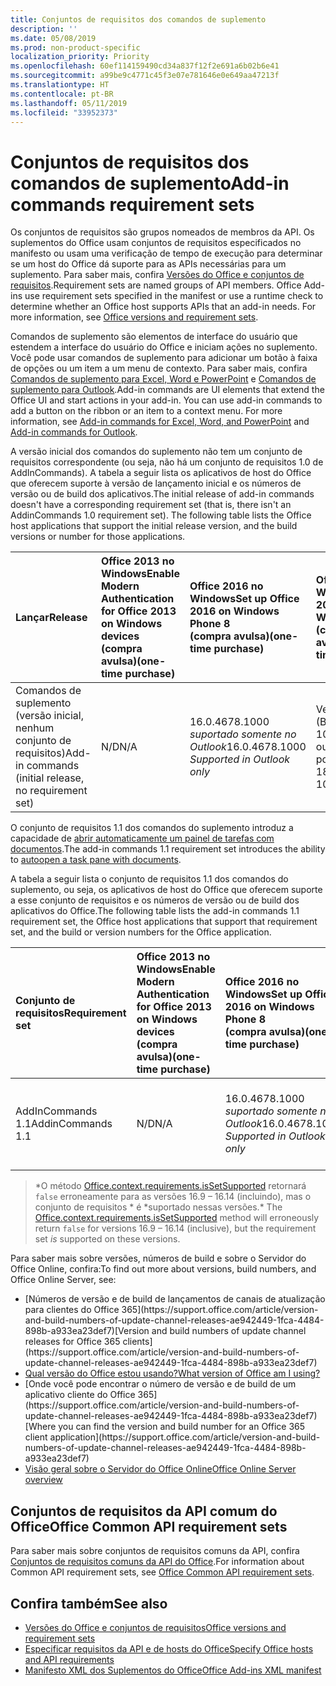 ```yaml
---
title: Conjuntos de requisitos dos comandos de suplemento
description: ''
ms.date: 05/08/2019
ms.prod: non-product-specific
localization_priority: Priority
ms.openlocfilehash: 60ef114159490cd34a837f12f2e691a6b02b6e41
ms.sourcegitcommit: a99be9c4771c45f3e07e781646e0e649aa47213f
ms.translationtype: HT
ms.contentlocale: pt-BR
ms.lasthandoff: 05/11/2019
ms.locfileid: "33952373"
---
```

# <a name="add-in-commands-requirement-sets"></a><span data-ttu-id="1c33d-102">Conjuntos de requisitos dos comandos de suplemento</span><span class="sxs-lookup"><span data-stu-id="1c33d-102">Add-in commands requirement sets</span></span>

<span data-ttu-id="1c33d-p101">Os conjuntos de requisitos são grupos nomeados de membros da API. Os suplementos do Office usam conjuntos de requisitos especificados no manifesto ou usam uma verificação de tempo de execução para determinar se um host do Office dá suporte para as APIs necessárias para um suplemento. Para saber mais, confira [Versões do Office e conjuntos de requisitos](/office/dev/add-ins/develop/office-versions-and-requirement-sets).</span><span class="sxs-lookup"><span data-stu-id="1c33d-p101">Requirement sets are named groups of API members. Office Add-ins use requirement sets specified in the manifest or use a runtime check to determine whether an Office host supports APIs that an add-in needs. For more information, see [Office versions and requirement sets](/office/dev/add-ins/develop/office-versions-and-requirement-sets).</span></span>

<span data-ttu-id="1c33d-p102">Comandos de suplemento são elementos de interface do usuário que estendem a interface do usuário do Office e iniciam ações no suplemento. Você pode usar comandos de suplemento para adicionar um botão à faixa de opções ou um item a um menu de contexto. Para saber mais, confira [Comandos de suplemento para Excel, Word e PowerPoint](/office/dev/add-ins/design/add-in-commands) e [Comandos de suplemento para Outlook](/outlook/add-ins/add-in-commands-for-outlook).</span><span class="sxs-lookup"><span data-stu-id="1c33d-p102">Add-in commands are UI elements that extend the Office UI and start actions in your add-in. You can use add-in commands to add a button on the ribbon or an item to a context menu. For more information, see [Add-in commands for Excel, Word, and PowerPoint](/office/dev/add-ins/design/add-in-commands) and [Add-in commands for Outlook](/outlook/add-ins/add-in-commands-for-outlook).</span></span>

<span data-ttu-id="1c33d-p103">A versão inicial dos comandos do suplemento não tem um conjunto de requisitos correspondente (ou seja, não há um conjunto de requisitos 1.0 de AddInCommands). A tabela a seguir lista os aplicativos de host do Office que oferecem suporte à versão de lançamento inicial e os números de versão ou de build dos aplicativos.</span><span class="sxs-lookup"><span data-stu-id="1c33d-p103">The initial release of add-in commands doesn't have a corresponding requirement set (that is, there isn't an AddinCommands 1.0 requirement set). The following table lists the Office host applications that support the initial release version, and the build versions or number for those applications.</span></span>  

| <span data-ttu-id="1c33d-111">Lançar</span><span class="sxs-lookup"><span data-stu-id="1c33d-111">Release</span></span>   |  <span data-ttu-id="1c33d-112">Office 2013 no Windows</span><span class="sxs-lookup"><span data-stu-id="1c33d-112">Enable Modern Authentication for Office 2013 on Windows devices</span></span><br><span data-ttu-id="1c33d-113">(compra avulsa)</span><span class="sxs-lookup"><span data-stu-id="1c33d-113">(one-time purchase)</span></span> | <span data-ttu-id="1c33d-114">Office 2016 no Windows</span><span class="sxs-lookup"><span data-stu-id="1c33d-114">Set up Office 2016 on Windows Phone 8</span></span><br><span data-ttu-id="1c33d-115">(compra avulsa)</span><span class="sxs-lookup"><span data-stu-id="1c33d-115">(one-time purchase)</span></span> | <span data-ttu-id="1c33d-116">Office 2019 no Windows</span><span class="sxs-lookup"><span data-stu-id="1c33d-116">Office 2019 for Windows</span></span><br><span data-ttu-id="1c33d-117">(compra avulsa)</span><span class="sxs-lookup"><span data-stu-id="1c33d-117">(one-time purchase)</span></span> | <span data-ttu-id="1c33d-118">Office no Windows</span><span class="sxs-lookup"><span data-stu-id="1c33d-118">Office apps on Windows</span></span><br><span data-ttu-id="1c33d-119">(conectado ao Office 365)</span><span class="sxs-lookup"><span data-stu-id="1c33d-119">(connected to Office 365)</span></span>   |  <span data-ttu-id="1c33d-120">Office para iPad</span><span class="sxs-lookup"><span data-stu-id="1c33d-120">Office for iPad</span></span><br><span data-ttu-id="1c33d-121">(conectado ao Office 365)</span><span class="sxs-lookup"><span data-stu-id="1c33d-121">(connected to Office 365)</span></span>  |  <span data-ttu-id="1c33d-122">Office para Mac</span><span class="sxs-lookup"><span data-stu-id="1c33d-122">Office for Mac</span></span><br><span data-ttu-id="1c33d-123">(conectado ao Office 365)</span><span class="sxs-lookup"><span data-stu-id="1c33d-123">(connected to Office 365)</span></span>  | <span data-ttu-id="1c33d-124">Office Online</span><span class="sxs-lookup"><span data-stu-id="1c33d-124">Office Online</span></span>  |
|:-----|:-----|:-----|:-----|:-----|:-----|:-----|:-----|
| <span data-ttu-id="1c33d-125">Comandos de suplemento (versão inicial, nenhum conjunto de requisitos)</span><span class="sxs-lookup"><span data-stu-id="1c33d-125">Add-in commands (initial release, no requirement set)</span></span> | <span data-ttu-id="1c33d-126">N/D</span><span class="sxs-lookup"><span data-stu-id="1c33d-126">N/A</span></span> | <span data-ttu-id="1c33d-127">16.0.4678.1000 *suportado somente no Outlook*</span><span class="sxs-lookup"><span data-stu-id="1c33d-127">16.0.4678.1000 *Supported in Outlook only*</span></span> | <span data-ttu-id="1c33d-128">Versão 1809 (Build 10827.20150) ou posterior</span><span class="sxs-lookup"><span data-stu-id="1c33d-128">Version 1809 (Build 10827.20150)</span></span> |<span data-ttu-id="1c33d-129">Versão 1603 (Build 6769.0000) ou posterior</span><span class="sxs-lookup"><span data-stu-id="1c33d-129">Version 1603 (Build 6769.0000) or later</span></span> | <span data-ttu-id="1c33d-130">N/D</span><span class="sxs-lookup"><span data-stu-id="1c33d-130">N/A</span></span> | <span data-ttu-id="1c33d-131">15.33 ou posterior</span><span class="sxs-lookup"><span data-stu-id="1c33d-131">15.33 or later</span></span>| <span data-ttu-id="1c33d-132">Janeiro de 2016</span><span class="sxs-lookup"><span data-stu-id="1c33d-132">January 2016</span></span> |

<span data-ttu-id="1c33d-133">O conjunto de requisitos 1.1 dos comandos do suplemento introduz a capacidade de [abrir automaticamente um painel de tarefas com documentos](/office/dev/add-ins/develop/automatically-open-a-task-pane-with-a-document).</span><span class="sxs-lookup"><span data-stu-id="1c33d-133">The add-in commands 1.1 requirement set introduces the ability to [autoopen a task pane with documents](/office/dev/add-ins/develop/automatically-open-a-task-pane-with-a-document).</span></span>

<span data-ttu-id="1c33d-134">A tabela a seguir lista o conjunto de requisitos 1.1 dos comandos do suplemento, ou seja, os aplicativos de host do Office que oferecem suporte a esse conjunto de requisitos e os números de versão ou de build dos aplicativos do Office.</span><span class="sxs-lookup"><span data-stu-id="1c33d-134">The following table lists the add-in commands 1.1 requirement set, the Office host applications that support that requirement set, and the build or version numbers for the Office application.</span></span>

|  <span data-ttu-id="1c33d-135">Conjunto de requisitos</span><span class="sxs-lookup"><span data-stu-id="1c33d-135">Requirement set</span></span>  |  <span data-ttu-id="1c33d-136">Office 2013 no Windows</span><span class="sxs-lookup"><span data-stu-id="1c33d-136">Enable Modern Authentication for Office 2013 on Windows devices</span></span><br><span data-ttu-id="1c33d-137">(compra avulsa)</span><span class="sxs-lookup"><span data-stu-id="1c33d-137">(one-time purchase)</span></span> | <span data-ttu-id="1c33d-138">Office 2016 no Windows</span><span class="sxs-lookup"><span data-stu-id="1c33d-138">Set up Office 2016 on Windows Phone 8</span></span><br><span data-ttu-id="1c33d-139">(compra avulsa)</span><span class="sxs-lookup"><span data-stu-id="1c33d-139">(one-time purchase)</span></span> | <span data-ttu-id="1c33d-140">Office 2019 no Windows</span><span class="sxs-lookup"><span data-stu-id="1c33d-140">Office 2019 for Windows</span></span><br><span data-ttu-id="1c33d-141">(compra avulsa)</span><span class="sxs-lookup"><span data-stu-id="1c33d-141">(one-time purchase)</span></span> | <span data-ttu-id="1c33d-142">Office no Windows</span><span class="sxs-lookup"><span data-stu-id="1c33d-142">Office apps on Windows</span></span><br><span data-ttu-id="1c33d-143">(conectado ao Office 365)</span><span class="sxs-lookup"><span data-stu-id="1c33d-143">(connected to Office 365)</span></span>   |  <span data-ttu-id="1c33d-144">Office para iPad</span><span class="sxs-lookup"><span data-stu-id="1c33d-144">Office for iPad</span></span><br><span data-ttu-id="1c33d-145">(conectado ao Office 365)</span><span class="sxs-lookup"><span data-stu-id="1c33d-145">(connected to Office 365)</span></span>  |  <span data-ttu-id="1c33d-146">Office para Mac</span><span class="sxs-lookup"><span data-stu-id="1c33d-146">Office for Mac</span></span><br><span data-ttu-id="1c33d-147">(conectado ao Office 365)</span><span class="sxs-lookup"><span data-stu-id="1c33d-147">(connected to Office 365)</span></span>  | <span data-ttu-id="1c33d-148">Office Online</span><span class="sxs-lookup"><span data-stu-id="1c33d-148">Office Online</span></span>  |  
|:-----|:-----|:-----|:-----|:-----|:-----|:-----|:-----|
| <span data-ttu-id="1c33d-149">AddInCommands 1.1</span><span class="sxs-lookup"><span data-stu-id="1c33d-149">AddinCommands 1.1</span></span>  | <span data-ttu-id="1c33d-150">N/D</span><span class="sxs-lookup"><span data-stu-id="1c33d-150">N/A</span></span> | <span data-ttu-id="1c33d-151">16.0.4678.1000 *suportado somente no Outlook*</span><span class="sxs-lookup"><span data-stu-id="1c33d-151">16.0.4678.1000 *Supported in Outlook only*</span></span>  | <span data-ttu-id="1c33d-152">Versão 1809 (Build 10827.20150) ou posterior</span><span class="sxs-lookup"><span data-stu-id="1c33d-152">Version 1809 (Build 10827.20150)</span></span> | <span data-ttu-id="1c33d-153">Versão 1705 (Build 8121.1000) ou posterior</span><span class="sxs-lookup"><span data-stu-id="1c33d-153">Version 1705 (Build 8121.1000) or later</span></span> | <span data-ttu-id="1c33d-154">N/D</span><span class="sxs-lookup"><span data-stu-id="1c33d-154">N/A</span></span> | <span data-ttu-id="1c33d-155">15.34 ou posterior\*</span><span class="sxs-lookup"><span data-stu-id="1c33d-155">15.34 or later\*</span></span>| <span data-ttu-id="1c33d-156">Maio de 2017</span><span class="sxs-lookup"><span data-stu-id="1c33d-156">May 2017</span></span> |

><span data-ttu-id="1c33d-157">\*O método [Office.context.requirements.isSetSupported](/javascript/api/office/office.requirementsetsupport#issetsupported-name--minversion-) retornará `false` erroneamente para as versões 16.9 &ndash; 16.14 (incluindo), mas o conjunto de requisitos \* é \*suportado nessas versões.</span><span class="sxs-lookup"><span data-stu-id="1c33d-157">\* The [Office.context.requirements.isSetSupported](/javascript/api/office/office.requirementsetsupport#issetsupported-name--minversion-) method will erroneously return `false` for versions 16.9 &ndash; 16.14 (inclusive), but the requirement set *is* supported on these versions.</span></span>

<span data-ttu-id="1c33d-158">Para saber mais sobre versões, números de build e sobre o Servidor do Office Online, confira:</span><span class="sxs-lookup"><span data-stu-id="1c33d-158">To find out more about versions, build numbers, and Office Online Server, see:</span></span>

- <span data-ttu-id="1c33d-159">
  [Números de versão e de build de lançamentos de canais de atualização para clientes do Office 365](https://support.office.com/article/version-and-build-numbers-of-update-channel-releases-ae942449-1fca-4484-898b-a933ea23def7)</span><span class="sxs-lookup"><span data-stu-id="1c33d-159">[Version and build numbers of update channel releases for Office 365 clients](https://support.office.com/article/version-and-build-numbers-of-update-channel-releases-ae942449-1fca-4484-898b-a933ea23def7)</span></span>
- [<span data-ttu-id="1c33d-160">Qual versão do Office estou usando?</span><span class="sxs-lookup"><span data-stu-id="1c33d-160">What version of Office am I using?</span></span>](https://support.office.com/article/What-version-of-Office-am-I-using-932788b8-a3ce-44bf-bb09-e334518b8b19)
- <span data-ttu-id="1c33d-161">
  [Onde você pode encontrar o número de versão e de build de um aplicativo cliente do Office 365](https://support.office.com/article/version-and-build-numbers-of-update-channel-releases-ae942449-1fca-4484-898b-a933ea23def7)</span><span class="sxs-lookup"><span data-stu-id="1c33d-161">[Where you can find the version and build number for an Office 365 client application](https://support.office.com/article/version-and-build-numbers-of-update-channel-releases-ae942449-1fca-4484-898b-a933ea23def7)</span></span>
- [<span data-ttu-id="1c33d-162">Visão geral sobre o Servidor do Office Online</span><span class="sxs-lookup"><span data-stu-id="1c33d-162">Office Online Server overview</span></span>](/officeonlineserver/office-online-server-overview)

## <a name="office-common-api-requirement-sets"></a><span data-ttu-id="1c33d-163">Conjuntos de requisitos da API comum do Office</span><span class="sxs-lookup"><span data-stu-id="1c33d-163">Office Common API requirement sets</span></span>

<span data-ttu-id="1c33d-164">Para saber mais sobre conjuntos de requisitos comuns da API, confira [Conjuntos de requisitos comuns da API do Office](office-add-in-requirement-sets.md).</span><span class="sxs-lookup"><span data-stu-id="1c33d-164">For information about Common API requirement sets, see [Office Common API requirement sets](office-add-in-requirement-sets.md).</span></span>

## <a name="see-also"></a><span data-ttu-id="1c33d-165">Confira também</span><span class="sxs-lookup"><span data-stu-id="1c33d-165">See also</span></span>

- [<span data-ttu-id="1c33d-166">Versões do Office e conjuntos de requisitos</span><span class="sxs-lookup"><span data-stu-id="1c33d-166">Office versions and requirement sets</span></span>](/office/dev/add-ins/develop/office-versions-and-requirement-sets)
- [<span data-ttu-id="1c33d-167">Especificar requisitos da API e de hosts do Office</span><span class="sxs-lookup"><span data-stu-id="1c33d-167">Specify Office hosts and API requirements</span></span>](/office/dev/add-ins/develop/specify-office-hosts-and-api-requirements)
- [<span data-ttu-id="1c33d-168">Manifesto XML dos Suplementos do Office</span><span class="sxs-lookup"><span data-stu-id="1c33d-168">Office Add-ins XML manifest</span></span>](/office/dev/add-ins/develop/add-in-manifests)
